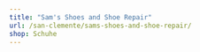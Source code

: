 ```yaml
---
title: "Sam's Shoes and Shoe Repair"
url: /san-clemente/sams-shoes-and-shoe-repair/
shop: Schuhe
---
```

